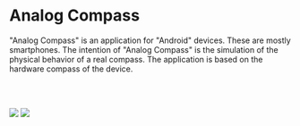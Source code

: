 # Analog Compass #

"Analog Compass" is an application for "Android" devices. These are mostly smartphones.
The intention of "Analog Compass" is the simulation of the physical behavior of a real compass. The application is based on the hardware compass of the device.

<br><br>

<img src='http://android-ac.googlecode.com/svn/wiki/screenshots/standard.png' /> <img src='http://android-ac.googlecode.com/svn/wiki/screenshots/stefan.png' />
